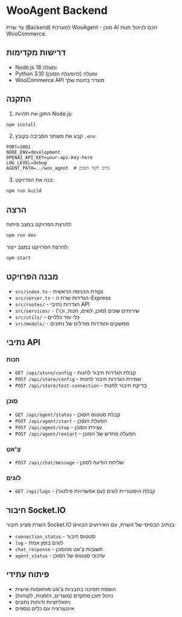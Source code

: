 # WooAgent Backend

צד שרת (Backend) למערכת WooAgent - סוכן AI חכם לניהול חנות WooCommerce.

## דרישות מקדימות

- Node.js 18 ומעלה
- Python 3.10 ומעלה (להפעלת הסוכן)
- WooCommerce API מוגדר בחנות שלך

## התקנה

1. התקן את תלויות Node.js:

```bash
npm install
```

2. קבע את משתני הסביבה בקובץ `.env`:

```
PORT=3001
NODE_ENV=development
OPENAI_API_KEY=your-api-key-here
LOG_LEVEL=debug
AGENT_PATH=../woo_agent  # נתיב לקוד הסוכן
```

3. בנה את הפרויקט:

```bash
npm run build
```

## הרצה

להרצת הפרויקט במצב פיתוח:

```bash
npm run dev
```

להרצת הפרויקט במצב ייצור:

```bash
npm start
```

## מבנה הפרויקט

- `src/index.ts` - נקודת הכניסה הראשית
- `src/server.ts` - הגדרות שרת ה-Express
- `src/routes/` - הגדרות נתיבי API
- `src/services/` - שירותים שונים (סוכן, לוגים, חנות, וכו')
- `src/utils/` - כלי עזר כלליים
- `src/models/` - ממשקים והגדרות מודלים של נתונים

## נתיבי API

### חנות

- `GET /api/store/config` - קבלת הגדרות חיבור לחנות
- `POST /api/store/config` - שמירת הגדרות חיבור לחנות
- `POST /api/store/test-connection` - בדיקת חיבור לחנות

### סוכן

- `GET /api/agent/status` - קבלת סטטוס הסוכן
- `POST /api/agent/start` - הפעלת הסוכן
- `POST /api/agent/stop` - עצירת הסוכן
- `POST /api/agent/restart` - הפעלה מחדש של הסוכן

### צ'אט

- `POST /api/chat/message` - שליחת הודעה לסוכן

### לוגים

- `GET /api/logs` - קבלת היסטוריית לוגים (עם אפשרויות פילטור)

## חיבור Socket.IO

השרת מציע חיבור Socket.IO בנתיב הבסיסי של השרת, עם האירועים הבאים:

- `connection_status` - סטטוס חיבור
- `log` - לוגים בזמן אמת
- `chat_response` - תשובות צ'אט מהסוכן
- `agent_status` - עדכוני סטטוס של הסוכן

## פיתוח עתידי

- הוספת תמיכה בתבניות צ'אט מותאמות אישית
- ניהול תוכן מתקדם (מוצרים, הזמנות, לקוחות)
- ויזואליזציות ודוחות נתונים
- אינטגרציה עם כלים נוספים 